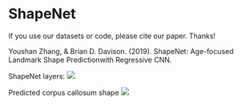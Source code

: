 # ShapeNet


If you use our datasets or code, please cite our paper. Thanks!

Youshan Zhang, & Brian D. Davison. (2019). ShapeNet: Age-focused Landmark Shape Predictionwith Regressive CNN.

ShapeNet layers:
![](https://github.com/heaventian93/ShapeNet/tree/master/Results/layers.png)

Predicted corpus callosum shape
![](https://github.com/heaventian93/ShapeNet/tree/master/Results/predicted_shape.png)
